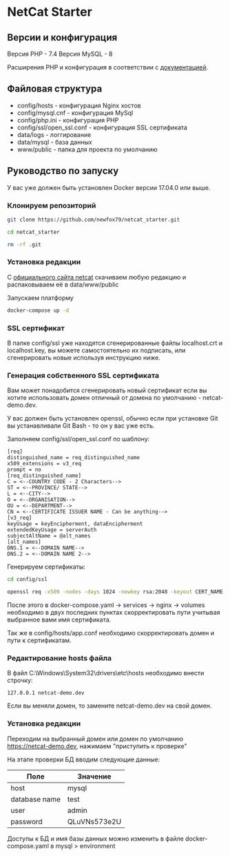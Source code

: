 # NetСat Starter

## Версии и конфигурация

Версия PHP - 7.4
Версия MySQL - 8

Расширения PHP и конфигурация в соответствии с [документацией](https://netcat.ru/developers/docs/install-and-settings/tech-requirements/).

## Файловая структура

- config/hosts - конфигурация Nginx хостов
- config/mysql.cnf - конфигурация MySql
- config/php.ini - конфигурация PHP
- config/ssl/open_ssl.conf - конфигурация SSL сертификата
- data/logs - логгирование
- data/mysql - база данных
- www/public - папка для проекта по умолчанию

## Руководство по запуску

У вас уже должен быть установлен Docker версии 17.04.0 или выше.

### Клонируем репозиторий
```bash
git clone https://github.com/newfox79/netcat_starter.git

cd netcat_starter

rm -rf .git
```

### Установка редакции

C [официального сайта netcat](https://netcat.ru/democentre/) скачиваем любую редакцию и распаковываем её в data/www/public

Запускаем платформу
```bash
docker-compose up -d
```

### SSL сертификат

В папке config/ssl уже находятся сгенерированные файлы localhost.crt и localhost.key, вы можете самостоятельно их подписать, или сгенерировать новые используя инструкцию ниже.

### Генерация собственного SSL сертификата

Вам может понадобится сгенерировать новый сертификат если вы хотите использовать домен отличный от домена по умолчанию - netcat-demo.dev.

У вас должен быть установлен openssl, обычно если при установке Git вы устанавливали Git Bash - то он у вас уже есть.

Заполняем config/ssl/open_ssl.conf по шаблону:
```
[req]
distinguished_name = req_distinguished_name
x509_extensions = v3_req
prompt = no
[req_distinguished_name]
C = <--COUNTRY CODE - 2 Characters-->
ST = <--PROVINCE/ STATE-->
L = <--CITY-->
O = <--ORGANISATION-->
OU = <--DEPARTMENT-->
CN = <--CERTIFICATE ISSUER NAME - Can be anything-->
[v3_req]
keyUsage = keyEncipherment, dataEncipherment
extendedKeyUsage = serverAuth
subjectAltName = @alt_names
[alt_names]
DNS.1 = <--DOMAIN NAME-->
DNS.2 = <--DOMAIN NAME 2-->
```

Генерируем сертификаты:
```bash
cd config/ssl

openssl req -x509 -nodes -days 1024 -newkey rsa:2048 -keyout CERT_NAME.key -out CERT_NAME.crt -config open_ssl.conf -extensions 'v3_req'
```

После этого в docker-compose.yaml -> services -> nginx -> volumes необходимо в двух последних пунктах скорректировать пути учитывая выбранное вами имя сертификата.

Так же в config/hosts/app.conf необходимо скорректировать домен и пути к сертификатам.

### Редактирование hosts файла

В файл C:\Windows\System32\drivers\etc\hosts необходимо внести строчку:
```
127.0.0.1 netcat-demo.dev
```

Если вы меняли домен, то замените netcat-demo.dev на свой домен.

### Установка редакции

Переходим на выбранный домен или домен по умолчанию https://netcat-demo.dev, нажимаем "приступить к проверке"

На этапе проверки БД вводим следующие данные:

| Поле          | Значение     |
|---------------|--------------|
| host          | mysql        |
| database name | test         |
| user          | admin        |
| password      | QLuVNs573e2U |

Доступы к БД и имя базы данных можно изменить в файле docker-compose.yaml в mysql > environment